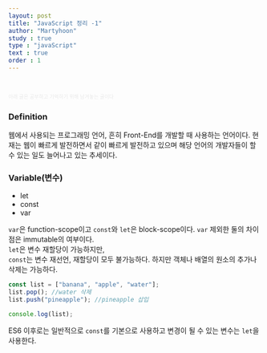 ```yaml
---
layout: post
title: "JavaScript 정리 -1"
author: "Martyhoon"
study : true
type : "javaScript"
text : true
order : 1
---
```


<br>

<p style="font-size : 10px; color : #e9e9e9" > 아래 글은 공부하고 기억하기 위해 남겨놓는 글이다 </p>

### Definition

웹에서 사용되는 프로그래밍 언어, 흔히 Front-End를 개발할 때 사용하는 언어이다. 현재는 웹이 빠르게 발전하면서 같이 빠르게 발전하고 있으며 해당 언어의 개발자들이 할 수 있는 일도 늘어나고 있는 추세이다.

### Variable(변수)

 * let
 * const
 * var

`var`은 function-scope이고 `const`와 `let`은 block-scope이다. `var` 제외한 둘의 차이점은 immutable의 여부이다. <br>
`let`은 변수 재할당이 가능하지만, <br>
`const`는 변수 재선언, 재할당이 모두 불가능하다. 하지만 객체나 배열의 원소의 추가나 삭제는 가능하다.

```js
const list = ["banana", "apple", "water"];
list.pop(); //water 삭제
list.push("pineapple"); //pineapple 삽입

console.log(list);
```

ES6 이후로는 일반적으로 `const`를 기본으로 사용하고 변경이 될 수 있는 변수는 `let`을 사용한다.




<br>
